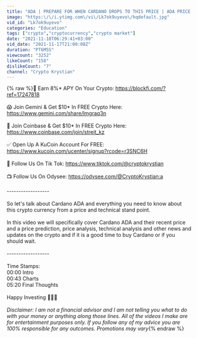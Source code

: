 ```yaml
---
title: "ADA | PREPARE FOR WHEN CARDANO DROPS TO THIS PRICE | ADA PRICE PREDICTION & TECHNICAL ANALYSIS"
image: "https:\/\/i.ytimg.com\/vi\/Lk7ok9uyevo\/hqdefault.jpg"
vid_id: "Lk7ok9uyevo"
categories: "Education"
tags: ["crypto","cryptocurrency","crypto market"]
date: "2021-11-18T06:29:41+03:00"
vid_date: "2021-11-17T21:00:08Z"
duration: "PT6M5S"
viewcount: "3252"
likeCount: "158"
dislikeCount: "7"
channel: "Crypto Krystian"
---
```

{% raw %}🌱 Earn 8%* APY On Your Crypto: <a rel="nofollow" target="blank" href="https://blockfi.com/?ref=17247818">https://blockfi.com/?ref=17247818</a> <br /><br />😱 Join Gemini &amp; Get $10* In FREE Crypto Here: <a rel="nofollow" target="blank" href="https://www.gemini.com/share/lmgraq3n">https://www.gemini.com/share/lmgraq3n</a><br /><br />💎 Join Coinbase &amp; Get $10* In FREE Crypto Here: <a rel="nofollow" target="blank" href="https://www.coinbase.com/join/streit_kz">https://www.coinbase.com/join/streit_kz</a><br /><br />✅ Open Up A KuCoin Account For FREE: <a rel="nofollow" target="blank" href="https://www.kucoin.com/ucenter/signup?rcode=r3SNC6H">https://www.kucoin.com/ucenter/signup?rcode=r3SNC6H</a><br /><br />📱 Follow Us On Tik Tok: <a rel="nofollow" target="blank" href="https://www.tiktok.com/@cryptokrystian">https://www.tiktok.com/@cryptokrystian</a><br /><br />📺 Follow Us On Odysee: <a rel="nofollow" target="blank" href="https://odysee.com/@CryptoKrystian:a">https://odysee.com/@CryptoKrystian:a</a> <br /><br />------------------<br /><br />So let's talk about Cardano ADA and everything you need to know about this crypto currency from a price and technical stand point.<br /><br />In this video we will specifically cover Cardano ADA and their recent price and a price prediction, price analysis, technical analysis and other news and updates on the crypto and if it is a good time to buy Cardano or if you should wait. <br /><br />------------------<br /><br />Time Stamps: <br />00:00 Intro<br />00:43 Charts<br />05:20 Final Thoughts<br /><br />Happy Investing 🚀💎🙌<br /><br />*Disclaimer: I am not a financial advisor and I am not telling you what to do with your money or anything along those lines. All of the videos I make are for entertainment purposes only. If you follow any of my advice you are 100% responsible for any outcomes. Promotions may vary*{% endraw %}
